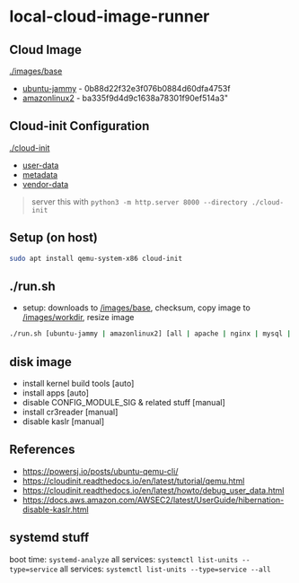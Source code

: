 # local-cloud-image-runner

## Cloud Image

[./images/base](./images/base)

- [ubuntu-jammy](https://cloud-images.ubuntu.com/jammy/current/jammy-server-cloudimg-amd64.img) - 0b88d22f32e3f076b0884d60dfa4753f
- [amazonlinux2](https://cdn.amazonlinux.com/al2023/os-images/2023.4.20240513.0/kvm/al2023-kvm-2023.4.20240513.0-kernel-6.1-x86_64.xfs.gpt.qcow2) - ba335f9d4d9c1638a78301f90ef514a3"

## Cloud-init Configuration

[./cloud-init](./cloud-init)

- [user-data](./cloud-init/user-data)
- [metadata](./cloud-init/meta-data)
- [vendor-data](./cloud-init/vendor-data)

> server this with `python3 -m http.server 8000 --directory ./cloud-init`

## Setup (on host)

```bash
sudo apt install qemu-system-x86 cloud-init
```

## ./run.sh

- setup: downloads to [/images/base](/images/base/), checksum, copy image to [/images/workdir](/images/workdir/), resize image

```bash
./run.sh [ubuntu-jammy | amazonlinux2] [all | apache | nginx | mysql | postgres | redis | memcached] [setup | first | test | trace | all]
```

## disk image

- install kernel build tools [auto]
- install apps [auto]
- disable CONFIG_MODULE_SIG & related stuff [manual]
- install cr3reader [manual]
- disable kaslr [manual]

## References

- <https://powersj.io/posts/ubuntu-qemu-cli/>
- <https://cloudinit.readthedocs.io/en/latest/tutorial/qemu.html>
- <https://cloudinit.readthedocs.io/en/latest/howto/debug_user_data.html>
- <https://docs.aws.amazon.com/AWSEC2/latest/UserGuide/hibernation-disable-kaslr.html>

## systemd stuff

boot time: `systemd-analyze`
all services: `systemctl list-units --type=service`
all services: `systemctl list-units --type=service --all`
